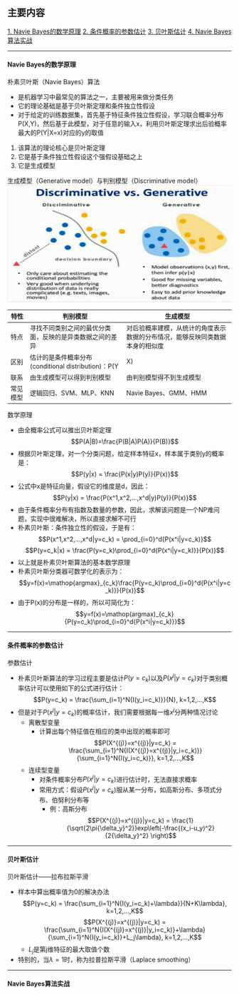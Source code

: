 ## 主要内容
[1. Navie Bayes的数学原理](#1)
[2. 条件概率的参数估计](#2)
[3. 贝叶斯估计](#3)
[4. Navie Bayes算法实战](#4)

---

<h4 id='1'>Navie Bayes的数学原理</h4>

朴素贝叶斯（Navie Bayes）算法
- 是机器学习中最常见的算法之一，主要被用来做分类任务
- 它的理论基础是基于贝叶斯定理和条件独立性假设
- 对于给定的训练数据集，首先基于特征条件独立性假设，学习联合概率分布P(X,Y)，然后基于此模型，对于任意的输入x，利用贝叶斯定理求出后验概率最大的P(Y|X=x)对应的y的取值

1. 该算法的理论核心是贝叶斯定理
2. 它是基于条件独立性假设这个强假设基础之上
3. 它是生成模型

生成模型（Generative model）与判别模型（Discriminative model）
![](./pic/生成模型与判别模型.png)

特性|判别模型|生成模型
----|-------|-------
特点|寻找不同类别之间的最优分类面，反映的是异类数据之间的差异|对后验概率建模，从统计的角度表示数据的分布情况，能够反映同类数据本身的相似度
区别|估计的是条件概率分布(conditional distribution)：P(Y|X)|估计的是联合概率分布(joint probability distriburtion)：P(X,Y)
联系|由生成模型可以得到判别模型|由判别模型得不到生成模型
常见模型|逻辑回归、SVM、MLP、KNN|Navie Bayes、GMM、HMM

数学原理
- 由全概率公式可以推出贝叶斯定理
    $$P(A|B)=\frac{P(B|A)P(A)}{P(B)}$$
- 根据贝叶斯定理，对一个分类问题，给定样本特征x，样本属于类别y的概率是：
    $$P(y|x) = \frac{P(x|y)P(y)}{P(x)}$$
- 公式中x是特征向量，假设它的维度是d，因此：
    $$P(y|x) = \frac{P(x^1,x^2,...,x^d|y)P(y)}{P(x)}$$
- 由于条件概率分布有指数及数量的参数，因此，求解该问题是一个NP难问题，实现中很难解决，所以直接求解不可行
- 朴素贝叶斯：条件独立性的假设，于是有：
    $$P(x^1,x^2,...,x^d|y=c_k) = \prod_{i=0}^d{P(x^i|y=c_k)}$$
    $$P(y=c_k|x) = \frac{P(y=c_k)\prod_{i=0}^d{P(x^i|y=c_k)}}{P(x)}$$    
- 以上就是朴素贝叶斯算法的基本数学原理
- 朴素贝叶斯分类器可数学化的表示为：
    $$y=f(x)=\mathop{argmax}_{c_k}\frac{P(y=c_k)\prod_{i=0}^d{P(x^i|y=c_k)}}{P(x)}$$
- 由于P(x)的分布是一样的，所以可简化为：
    $$y=f(x)=\mathop(argmax)_{c_k}{P(y=c_k)\prod_{i=0}^d{P(x^i|y=c_k)}}$$

---

<h4 id='2'>条件概率的参数估计</h4>

参数估计
- 朴素贝叶斯算法的学习过程主要是估计$P(y=c_k)$以及$P(x^j|y=c_k)$对于类别概率估计可以使用如下的公式进行估计：
    $$P(y=c_k) = \frac{\sum_{i=1}^N{I(y_i=c_k)}}{N}, k=1,2,...,K$$
- 但是对于$P(x^j|y=c_k)$的概率估计，我们需要根据每一维$x^j$分两种情况讨论
    - 离散型变量
        - 计算出每个特征值在相应的类中出现的概率即可
        $$P(X^{(j)}=x^{(j)}|y=c_k)
        = \frac{\sum_{i=1}^N{I(X^{(j)}=x^{(j)}|y_i=c_k)}}{\sum_{i=1}^N{I(y_i=c_k)}}, k=1,2,...,K$$
    - 连续型变量
        - 对条件概率分布$P(x^j|y=c_k)$进行估计时，无法直接求概率
        - 常用方式：假设$P(x^j|y=c_k)$服从某一分布，如高斯分布、多项式分布、伯努利分布等
            - 例：高斯分布
            $$P(X^{(j)}=x^{(j)}|y=c_k)
            = \frac{1}{\sqrt{2\pi{\delta_y}^2}}exp\left(-\frac{(x_i-u_y)^2}{2{\delta_y}^2} \right)$$

---

<h4 id='3'>贝叶斯估计</h4>

贝叶斯估计——拉布拉斯平滑
- 样本中算出概率值为0的解决办法
    $$P(y=c_k) = \frac{\sum_{i=1}^N{I(y_i=c_k)+\lambda}}{N+K\lambda}, k=1,2,...,K$$
    $$P(X^{(j)}=x^{(j)}|y=c_k)
    = \frac{\sum_{i=1}^N{I(X^{(j)}=x^{(j)}|y_i=c_k)}+\lambda}{\sum_{i=1}^N{I(y_i=c_k)}+L_j\lambda}, k=1,2,...,K$$
    - $L_j$是第j维特征的最大取值个数
- 特别的，当$\lambda=1$时，称为拉普拉斯平滑（Laplace smoothing）

---

<h4 id='4'>Navie Bayes算法实战</h4>